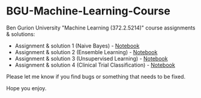# BGU-Machine-Learning-Course

Ben Gurion University "Machine Learning (372.2.5214)" course assignments & solutions:

- Assignment & solution 1 (Naive Bayes) - [Notebook](https://github.com/leorrose/ML-for-MSc-372.2.5214/blob/main/EX1_NB_Sol.ipynb)
- Assignment & solution 2 (Ensemble Learning) - [Notebook](https://github.com/leorrose/ML-for-MSc-372.2.5214/blob/main/Ex2_Ensemble_Sol.ipynb)
- Assignment & solution 3 (Unsupervised Learning) - [Notebook](https://github.com/leorrose/ML-for-MSc-372.2.5214/blob/main/Ex3_Unsupervised_Sol.ipynb)
- Assignment & solution 4 (Clinical Trial Classification) - [Notebook](https://github.com/leorrose/ML-for-MSc-372.2.5214/blob/main/EX4_Clinical_Trial_Classification.ipynb)

Please let me know if you find bugs or something that needs to be fixed.

Hope you enjoy.
